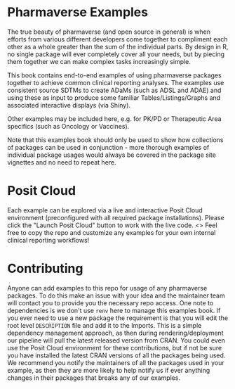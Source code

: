 # Pharmaverse Examples
The true beauty of pharmaverse (and open source in general) is when efforts from
various different developers come together to compliment each other as a whole
greater than the sum of the individual parts. By design in R, no single package
will ever completely cover all your needs, but by piecing them together we can
make complex tasks increasingly simple.

This book contains end-to-end examples of using pharmaverse packages together to
achieve common clinical reporting analyses.
The examples use consistent source SDTMs to create ADaMs (such as ADSL and ADAE)
and using these as input to produce some familiar Tables/Listings/Graphs and
associated interactive displays (via Shiny).

Other examples may be included here, e.g. for PK/PD or Therapeutic Area
specifics (such as Oncology or Vaccines).

Note that this examples book should only be used to show how collections of
packages can be used in conjunction - more thorough examples of individual
package usages would always be covered in the package site vignettes and no
need to repeat here.

# Posit Cloud
Each example can be explored via a live and interactive Posit Cloud environment
(preconfigured with all required package installations).
Please click the "Launch Posit Cloud" button to work with the live code. <<TO BE ADDED>>
Feel free to copy the repo and customize any examples for your own internal
clinical reporting workflows!

# Contributing
Anyone can add examples to this repo for usage of any pharmaverse packages.
To do this make an issue with your idea and the maintainer team will contact
you to provide you the necessary repo access.
One note to dependencies is we don't use `renv` here to manage this examples
book. If you ever need to use a new package the requirement is that you will edit
the root level `DESCRIPTION` file and add it to the Imports. This is a
simple dependency management approach, as then during rendering/deployment our
pipeline will pull the latest released version from CRAN.
You could even use the Posit Cloud environment for these contributions, but if not
be sure you have installed the latest CRAN versions of all the packages being used.
We recommend you notify the maintainers of all the packages used in your example,
as then they are more likely to help notify us if ever anything changes in their
packages that breaks any of our examples.
